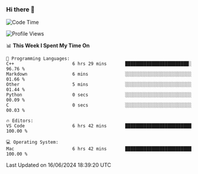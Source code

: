 ### Hi there 👋

<!--START_SECTION:waka-->
![Code Time](http://img.shields.io/badge/Code%20Time-686%20hrs%2013%20mins-blue)

![Profile Views](http://img.shields.io/badge/Profile%20Views-9-blue)

📊 **This Week I Spent My Time On** 

```text
💬 Programming Languages: 
C++                      6 hrs 29 mins       ████████████████████████░   96.76 % 
Markdown                 6 mins              ░░░░░░░░░░░░░░░░░░░░░░░░░   01.66 % 
Other                    5 mins              ░░░░░░░░░░░░░░░░░░░░░░░░░   01.44 % 
Python                   0 secs              ░░░░░░░░░░░░░░░░░░░░░░░░░   00.09 % 
C                        0 secs              ░░░░░░░░░░░░░░░░░░░░░░░░░   00.03 % 

🔥 Editors: 
VS Code                  6 hrs 42 mins       █████████████████████████   100.00 % 

💻 Operating System: 
Mac                      6 hrs 42 mins       █████████████████████████   100.00 % 
```


 Last Updated on 16/06/2024 18:39:20 UTC
<!--END_SECTION:waka-->

<!--
**JackeyHua-SJTU/JackeyHua-SJTU** is a ✨ _special_ ✨ repository because its `README.md` (this file) appears on your GitHub profile.

Here are some ideas to get you started:

- 🔭 I’m currently working on ...
- 🌱 I’m currently learning ...
- 👯 I’m looking to collaborate on ...
- 🤔 I’m looking for help with ...
- 💬 Ask me about ...
- 📫 How to reach me: ...
- 😄 Pronouns: ...
- ⚡ Fun fact: ...
-->
